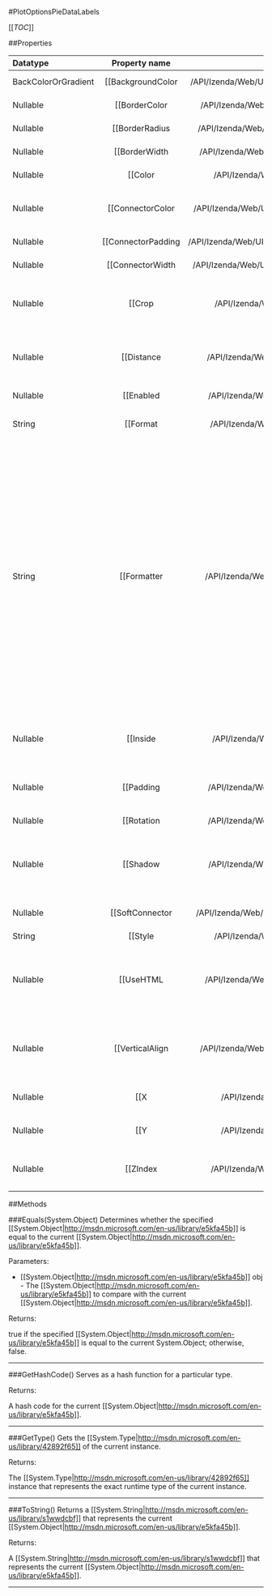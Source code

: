 #PlotOptionsPieDataLabels

[[_TOC_]]

##Properties

|Datatype|Property name|Property description|Default Value|
|:-------|:----------:|:-----------------:|:-----------:|
|BackColorOrGradient|[[BackgroundColor|/API/Izenda/Web/UI/HighCharts/Options/CodeSamples/Izenda_Web_UI_HighCharts_Options_PlotOptionsPieDataLabels_BackgroundColor]]| The background color or gradient for the data label. Defaults to <code>undefined</code>. |null|
|Nullable|[[BorderColor|/API/Izenda/Web/UI/HighCharts/Options/CodeSamples/Izenda_Web_UI_HighCharts_Options_PlotOptionsPieDataLabels_BorderColor]]| The border color for the data label. Defaults to <code>undefined</code>. |null|
|Nullable|[[BorderRadius|/API/Izenda/Web/UI/HighCharts/Options/CodeSamples/Izenda_Web_UI_HighCharts_Options_PlotOptionsPieDataLabels_BorderRadius]]| The border radius in pixels for the data label. Defaults to <code>0</code>. Default: 0 |null|
|Nullable|[[BorderWidth|/API/Izenda/Web/UI/HighCharts/Options/CodeSamples/Izenda_Web_UI_HighCharts_Options_PlotOptionsPieDataLabels_BorderWidth]]| The border width in pixels for the data label. Defaults to <code>0</code>. Default: 0 |null|
|Nullable|[[Color|/API/Izenda/Web/UI/HighCharts/Options/CodeSamples/Izenda_Web_UI_HighCharts_Options_PlotOptionsPieDataLabels_Color]]| The text color for the data labels. Defaults to <code>null</code>. |null|
|Nullable|[[ConnectorColor|/API/Izenda/Web/UI/HighCharts/Options/CodeSamples/Izenda_Web_UI_HighCharts_Options_PlotOptionsPieDataLabels_ConnectorColor]]| The color of the line connecting the data label to the pie slice. The default color is the same as the point's color. Default: {point.color} |null|
|Nullable|[[ConnectorPadding|/API/Izenda/Web/UI/HighCharts/Options/CodeSamples/Izenda_Web_UI_HighCharts_Options_PlotOptionsPieDataLabels_ConnectorPadding]]| The distance from the data label to the connector. Default: 5 |null|
|Nullable|[[ConnectorWidth|/API/Izenda/Web/UI/HighCharts/Options/CodeSamples/Izenda_Web_UI_HighCharts_Options_PlotOptionsPieDataLabels_ConnectorWidth]]| The width of the line connecting the data label to the pie slice. Default: 1 |null|
|Nullable|[[Crop|/API/Izenda/Web/UI/HighCharts/Options/CodeSamples/Izenda_Web_UI_HighCharts_Options_PlotOptionsPieDataLabels_Crop]]| Whether to hide data labels that are outside the plot area. By default, a data label only shows if the point or the data label is within the plot area. Default: true |null|
|Nullable|[[Distance|/API/Izenda/Web/UI/HighCharts/Options/CodeSamples/Izenda_Web_UI_HighCharts_Options_PlotOptionsPieDataLabels_Distance]]| The distance of the data label from the pie's edge. Negative numbers put the data label on top of the pie slices. Connectors are only shown for data labels outside the pie. Default: 30 |null|
|Nullable|[[Enabled|/API/Izenda/Web/UI/HighCharts/Options/CodeSamples/Izenda_Web_UI_HighCharts_Options_PlotOptionsPieDataLabels_Enabled]]| Enable or disable the data labels. Default: true |null|
|String|[[Format|/API/Izenda/Web/UI/HighCharts/Options/CodeSamples/Izenda_Web_UI_HighCharts_Options_PlotOptionsPieDataLabels_Format]]| A <a href="http://docs.highcharts.com/#formatting">format string</a> for the data label. Available variables are the same as for <code>formatter</code>. Default: {y} |null|
|String|[[Formatter|/API/Izenda/Web/UI/HighCharts/Options/CodeSamples/Izenda_Web_UI_HighCharts_Options_PlotOptionsPieDataLabels_Formatter]]| Callback JavaScript function to format the data label. Available data are:<table><tbody><tr><td><code>this.percentage</code></td><td>Stacked series and pies only. The point's percentage of the total.</td></tr><tr><td><code>this.point</code></td><td>The point object. The point name, if defined, is available through <code>this.point.name</code>.</td></tr><tr><td><code>this.series</code>:</td><td>The series object. The series name is available through <code>this.series.name</code>.</td></tr><tr><td><code>this.total</code></td><td>Stacked series only. The total value at this point's x value.</td></tr><tr><td><code>this.x</code>:</td><td>The y value.</td></tr><tr><td><code>this.y</code>:</td><td>The y value.</td></tr></tbody></table>|null|
|Nullable|[[Inside|/API/Izenda/Web/UI/HighCharts/Options/CodeSamples/Izenda_Web_UI_HighCharts_Options_PlotOptionsPieDataLabels_Inside]]| For points with an extent, like columns, whether to align the data label inside the box or to the actual value point. Defaults to <code>false</code> in most cases, <code>true</code> in stacked columns. |null|
|Nullable|[[Padding|/API/Izenda/Web/UI/HighCharts/Options/CodeSamples/Izenda_Web_UI_HighCharts_Options_PlotOptionsPieDataLabels_Padding]]| When either the <code>borderWidth</code> or the <code>backgroundColor</code> is set, this is the padding within the box. Defaults to <code>2</code>. Default: 2 |null|
|Nullable|[[Rotation|/API/Izenda/Web/UI/HighCharts/Options/CodeSamples/Izenda_Web_UI_HighCharts_Options_PlotOptionsPieDataLabels_Rotation]]| Text rotation in degrees. Defaults to <code>0</code>. Default: 0 |null|
|Nullable|[[Shadow|/API/Izenda/Web/UI/HighCharts/Options/CodeSamples/Izenda_Web_UI_HighCharts_Options_PlotOptionsPieDataLabels_Shadow]]| The shadow of the box. Works best with <code>borderWidth</code> or <code>backgroundColor</code>. Since 2.3 the shadow can be an object configuration containing <code>color</code>, <code>offsetX</code>, <code>offsetY</code>, <code>opacity</code> and <code>width</code>. Default: false |null|
|Nullable|[[SoftConnector|/API/Izenda/Web/UI/HighCharts/Options/CodeSamples/Izenda_Web_UI_HighCharts_Options_PlotOptionsPieDataLabels_SoftConnector]]| Whether to render the connector as a soft arc or a line with sharp break. Default: true |null|
|String|[[Style|/API/Izenda/Web/UI/HighCharts/Options/CodeSamples/Izenda_Web_UI_HighCharts_Options_PlotOptionsPieDataLabels_Style]]| Styles for the label. |null|
|Nullable|[[UseHTML|/API/Izenda/Web/UI/HighCharts/Options/CodeSamples/Izenda_Web_UI_HighCharts_Options_PlotOptionsPieDataLabels_UseHTML]]| Whether to use HTML to render the labels. Using HTML allows advanced formatting, images and reliable bi-directional text rendering. Note that exported images won't respect the HTML, and that HTML won't respect Z-index settings. Default: false |null|
|Nullable|[[VerticalAlign|/API/Izenda/Web/UI/HighCharts/Options/CodeSamples/Izenda_Web_UI_HighCharts_Options_PlotOptionsPieDataLabels_VerticalAlign]]| The vertical alignment of a data label. Can be one of <code>top</code>, <code>middle</code> or <code>bottom</code>. The default value depends on the data, for instance in a column chart, the label is above positive values and below negative values. |null|
|Nullable|[[X|/API/Izenda/Web/UI/HighCharts/Options/CodeSamples/Izenda_Web_UI_HighCharts_Options_PlotOptionsPieDataLabels_X]]| The x position offset of the label relative to the point. Defaults to <code>0</code>. Default: 0 |null|
|Nullable|[[Y|/API/Izenda/Web/UI/HighCharts/Options/CodeSamples/Izenda_Web_UI_HighCharts_Options_PlotOptionsPieDataLabels_Y]]| The y position offset of the label relative to the point. Defaults to <code>-6</code>. Default: -6 |null|
|Nullable|[[ZIndex|/API/Izenda/Web/UI/HighCharts/Options/CodeSamples/Izenda_Web_UI_HighCharts_Options_PlotOptionsPieDataLabels_ZIndex]]| The Z index of the data labels. The default Z index puts it above the series. Use a Z index of 2 to display it behind the series. Default: 6 |null|


##Methods

###Equals(System.Object)
Determines whether the specified [[System.Object|http://msdn.microsoft.com/en-us/library/e5kfa45b]] is equal to the current [[System.Object|http://msdn.microsoft.com/en-us/library/e5kfa45b]].

Parameters: 

* [[System.Object|http://msdn.microsoft.com/en-us/library/e5kfa45b]] obj  - The [[System.Object|http://msdn.microsoft.com/en-us/library/e5kfa45b]] to compare with the current [[System.Object|http://msdn.microsoft.com/en-us/library/e5kfa45b]].





Returns:

true if the specified [[System.Object|http://msdn.microsoft.com/en-us/library/e5kfa45b]] is equal to the current System.Object; otherwise, false.


---


###GetHashCode()
 Serves as a hash function for a particular type.  





Returns:

A hash code for the current [[System.Object|http://msdn.microsoft.com/en-us/library/e5kfa45b]].


---


###GetType()
Gets the [[System.Type|http://msdn.microsoft.com/en-us/library/42892f65]] of the current instance.





Returns:

The [[System.Type|http://msdn.microsoft.com/en-us/library/42892f65]] instance that represents the exact runtime type of the current instance.


---


###ToString()
Returns a [[System.String|http://msdn.microsoft.com/en-us/library/s1wwdcbf]] that represents the current [[System.Object|http://msdn.microsoft.com/en-us/library/e5kfa45b]].





Returns:

A [[System.String|http://msdn.microsoft.com/en-us/library/s1wwdcbf]] that represents the current [[System.Object|http://msdn.microsoft.com/en-us/library/e5kfa45b]].


---


